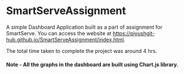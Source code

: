 # SmartServeAssignment

A simple Dashboard Application built as a part of assignment for SmartServe.
You can access the website at https://piyushgit-hub.github.io/SmartServeAssignment/index.html. 

The total time taken to complete the project was around 4 hrs. 

#### Note - All the graphs in the dashboard are built using Chart.js library. 

